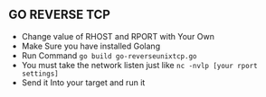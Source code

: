 ## GO REVERSE TCP
- Change value of RHOST and RPORT with Your Own
- Make Sure you have installed Golang
- Run Command ````go build go-reverseunixtcp.go````
- You must take the network listen just like ````nc -nvlp [your rport settings]````
- Send it Into your target and run it 
